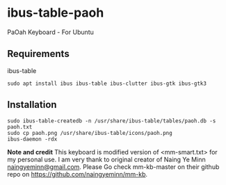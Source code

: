 # ibus-table-paoh

PaOah Keyboard - For Ubuntu

## Requirements

ibus-table
```
sudo apt install ibus ibus-table ibus-clutter ibus-gtk ibus-gtk3
```

## Installation
```
sudo ibus-table-createdb -n /usr/share/ibus-table/tables/paoh.db -s paoh.txt
sudo cp paoh.png /usr/share/ibus-table/icons/paoh.png
ibus-daemon -rdx
```

**Note and credit**
This keyboard is modified version of <mm-smart.txt> for my personal use.
I am very thank to original creator of Naing Ye Minn <naingyeminn@gmail.com>.
Please Go check mm-kb-master on their github repo on https://github.com/naingyeminn/mm-kb.
